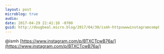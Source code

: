 ```yaml
---
layout: post
microblog: true
audio: 
date: 2017-04-29 22:41:10 -0700
guid: http://dougbeal.micro.blog/2017/04/30/ismh-httpswwwinstagramcompbtxctcwba.html
---
```

@ismh [https://www.instagram.com/p/BTXCTcwB76a/](https://www.instagram.com/p/BTXCTcwB76a/)
